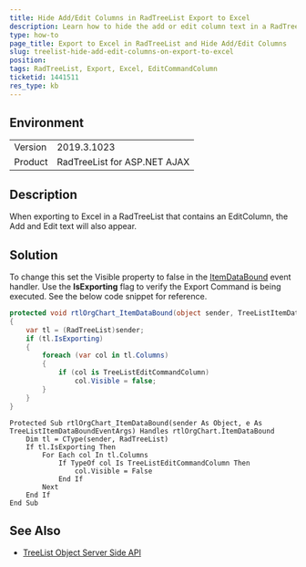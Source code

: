 ```yaml
---
title: Hide Add/Edit Columns in RadTreeList Export to Excel
description: Learn how to hide the add or edit column text in a RadTreeList export to Excel scenario.
type: how-to
page_title: Export to Excel in RadTreeList and Hide Add/Edit Columns
slug: treelist-hide-add-edit-columns-on-export-to-excel
position: 
tags: RadTreeList, Export, Excel, EditCommandColumn
ticketid: 1441511
res_type: kb
---
```


## Environment
<table>
	<tbody>
		<tr>
		    <td>Version</td>
		    <td>2019.3.1023</td>
		</tr>
		<tr>
			<td>Product</td>
			<td>RadTreeList for ASP.NET AJAX</td>
		</tr>
	</tbody>
</table>

## Description

When exporting to Excel in a RadTreeList that contains an EditColumn, the Add and Edit text will also appear.

## Solution

To change this set the Visible property to false in the [ItemDataBound](https://docs.telerik.com/devtools/aspnet-ajax/controls/treelist/server-side-programming/treelist-object#server-side-events) event handler. Use the **IsExporting** flag to verify the Export Command is being executed. See the below code snippet for reference.

````C#
protected void rtlOrgChart_ItemDataBound(object sender, TreeListItemDataBoundEventArgs e)
{
    var tl = (RadTreeList)sender;
    if (tl.IsExporting)
    {
        foreach (var col in tl.Columns)
        {
            if (col is TreeListEditCommandColumn)
                col.Visible = false;
        }
    }
}
````
```` VB
Protected Sub rtlOrgChart_ItemDataBound(sender As Object, e As TreeListItemDataBoundEventArgs) Handles rtlOrgChart.ItemDataBound
    Dim tl = CType(sender, RadTreeList)
    If tl.IsExporting Then
        For Each col In tl.Columns
            If TypeOf col Is TreeListEditCommandColumn Then
                col.Visible = False
            End If
        Next
    End If
End Sub
````

## See Also

*   [TreeList Object Server Side API](https://docs.telerik.com/devtools/aspnet-ajax/controls/treelist/server-side-programming/treelist-object)
